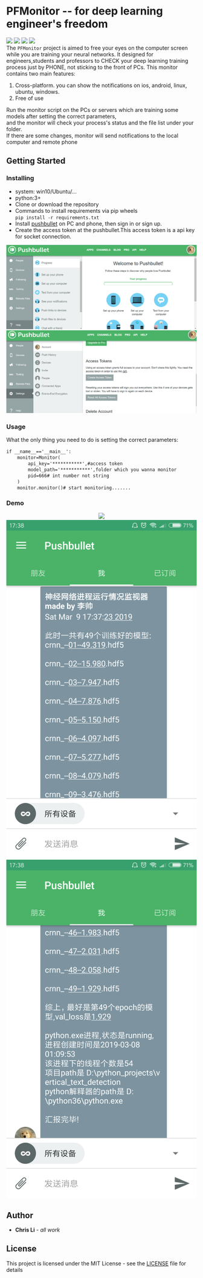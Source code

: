 # PFMonitor -- for deep learning engineer's freedom
![](https://img.shields.io/badge/language-python3+-green.svg)  ![](https://img.shields.io/badge/bulid-passing-red.svg)  ![](https://img.shields.io/badge/author-Chris_Li-black.svg)   ![](https://img.shields.io/badge/pipy-not_released-yellow.svg)   
The `PFMonitor` project is aimed to free your eyes on the computer screen while you are training your neural networks. 
It designed for engineers,students and professors to  CHECK your deep learning training process just by PHONE, not sticking to the front of PCs.
This monitor contains two main features:  
1. Cross-platform. you can show the notifications on ios, android, linux, ubuntu, windows.
2. Free of use

Run the monitor script on the PCs or servers which are training some models after setting the correct parameters,   
and the monitor will check your process's status and the file list under your folder.  
If there are some changes, monitor will send notifications to the local computer and remote phone

## Getting Started
### Installing
* system: win10/Ubuntu/...
* python:3+ 
* Clone or download the repository  
* Commands to install requirements via pip wheels  
  `pip install -r requirements.txt`
* Install [pushbullet](https://www.pushbullet.com/) on PC and phone, then sign in or sign up.  
* Create the access token at the pushbullet.This access token is a api key for socket connection.
<div align=center><img src="imgs/1.PNG"/></div>
<div align=center><img src="imgs/2.PNG"/></div>

### Usage
What the only thing you need to do is setting the correct parameters:
```
if __name__=='__main__':
    monitor=Monitor(
        api_key='***********',#access token
        model_path='***********',folder which you wanna monitor
        pid=666# int number not string
    )
    monitor.monitor()# start monitoring.......
```
### Demo
<div align=center><img src="imgs/3.PNG"/></div>
<div align=center><img src="imgs/4.PNG"/></div>
<div align=center><img src="imgs/5.PNG"/></div>

## Author
* **Chris Li** - *all work*

## License
This project is licensed under the MIT License - see the [LICENSE](LICENSE) file for details